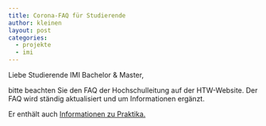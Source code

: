 ```yaml
---
title: Corona-FAQ für Studierende
author: kleinen
layout: post
categories:
  - projekte
  - imi
---
```


Liebe Studierende IMI Bachelor & Master,

bitte beachten Sie den FAQ der Hochschulleitung auf der HTW-Website. Der FAQ
wird ständig aktualisiert und um Informationen ergänzt.

Er enthält auch [Informationen zu Praktika.](https://www.htw-berlin.de/einrichtungen/hochschulleitung/sicherheitsingenieure/corona-virus/faq-fuer-studierende/#c52289)
